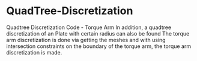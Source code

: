 # QuadTree-Discretization
Quadtree Discretization Code - Torque Arm
In addition, a quadtree discretization of an Plate with certain radius can also be found
The torque arm discretization is done via getting the meshes and with using intersection constraints on the boundary of the torque arm, 
the torque arm discretization is made.
